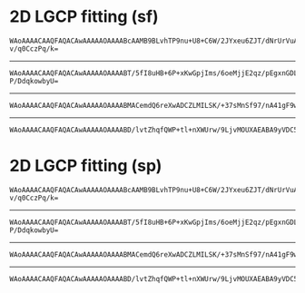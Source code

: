 # 2D LGCP fitting (sf)

    WAoAAAACAAQFAQACAwAAAAAOAAAABcAAMB9BLvhTP9nu+U8+C6W/2JYxeu6ZJT/dNrUrVuA4
    v/q0CczPq/k=

---

    WAoAAAACAAQFAQACAwAAAAAOAAAABT/5fI8uHB+6P+xKwGpjIms/6oeMjjE2qz/pEgxnGDLz
    P/DdqkowbyU=

---

    WAoAAAACAAQFAQACAwAAAAAOAAAABMACemdQ6reXwADCZLMILSK/+37sMnSf97/nA41gF9wU
    

---

    WAoAAAACAAQFAQACAwAAAAAOAAAABD/lvtZhqfQWP+tl+nXWUrw/9LjvMOUXAEABA9yVDC5v
    

# 2D LGCP fitting (sp)

    WAoAAAACAAQFAQACAwAAAAAOAAAABcAAMB9BLvhTP9nu+U8+C6W/2JYxeu6ZJT/dNrUrVuA4
    v/q0CczPq/k=

---

    WAoAAAACAAQFAQACAwAAAAAOAAAABT/5fI8uHB+6P+xKwGpjIms/6oeMjjE2qz/pEgxnGDLz
    P/DdqkowbyU=

---

    WAoAAAACAAQFAQACAwAAAAAOAAAABMACemdQ6reXwADCZLMILSK/+37sMnSf97/nA41gF9wU
    

---

    WAoAAAACAAQFAQACAwAAAAAOAAAABD/lvtZhqfQWP+tl+nXWUrw/9LjvMOUXAEABA9yVDC5v
    


